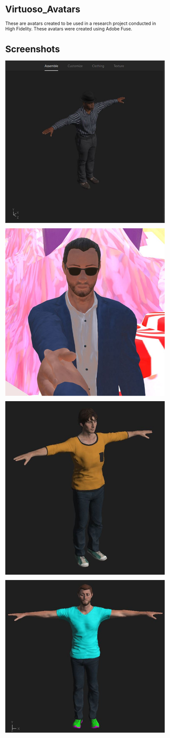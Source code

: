 # Virtuoso_Avatars


These are avatars created to be used in a research project conducted in High Fidelity. These avatars were created using Adobe Fuse.

# Screenshots
![Screenshot](/a3_pic.JPG)

![Screenshot](/drS_hifi.JPG)

![Screenshot](/noah.JPG)

![Screenshot](/heath.JPG)
